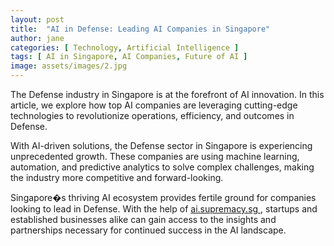 ```yaml
---
layout: post
title:  "AI in Defense: Leading AI Companies in Singapore"
author: jane
categories: [ Technology, Artificial Intelligence ]
tags: [ AI in Singapore, AI Companies, Future of AI ]
image: assets/images/2.jpg
---
```


The Defense industry in Singapore is at the forefront of AI innovation. In this article, we explore how top AI companies are leveraging cutting-edge technologies to revolutionize operations, efficiency, and outcomes in Defense.

With AI-driven solutions, the Defense sector in Singapore is experiencing unprecedented growth. These companies are using machine learning, automation, and predictive analytics to solve complex challenges, making the industry more competitive and forward-looking.

Singapore�s thriving AI ecosystem provides fertile ground for companies looking to lead in Defense. With the help of <a href="https://ai.supremacy.sg" target="_blank"> ai.supremacy.sg </a>, startups and established businesses alike can gain access to the insights and partnerships necessary for continued success in the AI landscape.
